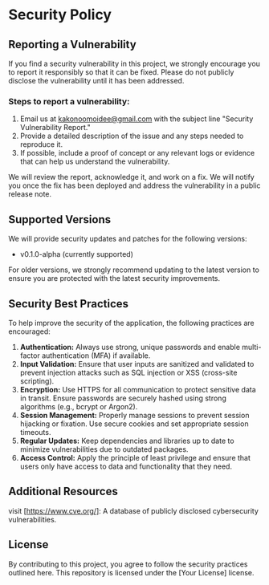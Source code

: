 # Security Policy

## Reporting a Vulnerability
If you find a security vulnerability in this project, we strongly encourage you to report it responsibly so that it can be fixed. Please do not publicly disclose the vulnerability until it has been addressed.

### Steps to report a vulnerability:
  1. Email us at kakonoomoidee@gmail.com with the subject line "Security Vulnerability Report."
  2. Provide a detailed description of the issue and any steps needed to reproduce it.
  3. If possible, include a proof of concept or any relevant logs or evidence that can help us understand the vulnerability.

We will review the report, acknowledge it, and work on a fix. We will notify you once the fix has been deployed and address the vulnerability in a public release note.

## Supported Versions
We will provide security updates and patches for the following versions:
  - v0.1.0-alpha (currently supported)

For older versions, we strongly recommend updating to the latest version to ensure you are protected with the latest security improvements.

## Security Best Practices

To help improve the security of the application, the following practices are encouraged:
  1. **Authentication:** Always use strong, unique passwords and enable multi-factor authentication (MFA) if available.
  2. **Input Validation:** Ensure that user inputs are sanitized and validated to prevent injection attacks such as SQL injection or XSS (cross-site scripting).
  3. **Encryption:** Use HTTPS for all communication to protect sensitive data in transit. Ensure passwords are securely hashed using strong algorithms (e.g., bcrypt or Argon2).
  4. **Session Management:** Properly manage sessions to prevent session hijacking or fixation. Use secure cookies and set appropriate session timeouts.
  5. **Regular Updates:** Keep dependencies and libraries up to date to minimize vulnerabilities due to outdated packages.
  6. **Access Control:** Apply the principle of least privilege and ensure that users only have access to data and functionality that they need.

## Additional Resources
visit [https://www.cve.org/]: A database of publicly disclosed cybersecurity vulnerabilities.

## License
By contributing to this project, you agree to follow the security practices outlined here. This repository is licensed under the [Your License] license.

